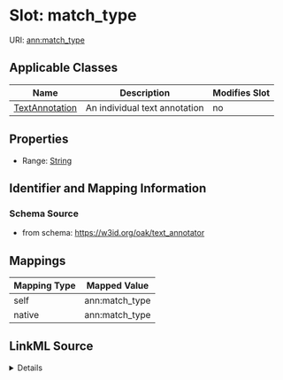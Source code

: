 

# Slot: match_type



URI: [ann:match_type](https://w3id.org/linkml/text_annotator/match_type)



<!-- no inheritance hierarchy -->





## Applicable Classes

| Name | Description | Modifies Slot |
| --- | --- | --- |
| [TextAnnotation](TextAnnotation.md) | An individual text annotation |  no  |







## Properties

* Range: [String](String.md)





## Identifier and Mapping Information







### Schema Source


* from schema: https://w3id.org/oak/text_annotator




## Mappings

| Mapping Type | Mapped Value |
| ---  | ---  |
| self | ann:match_type |
| native | ann:match_type |




## LinkML Source

<details>
```yaml
name: match_type
from_schema: https://w3id.org/oak/text_annotator
rank: 1000
alias: match_type
owner: TextAnnotation
domain_of:
- TextAnnotation
range: string

```
</details>